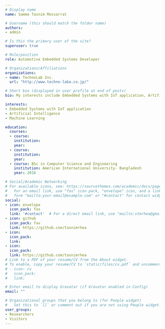```yaml
---
# Display name
name: Samma Tasnim Mossarrat

# Username (this should match the folder name)
authors:
- admin

# Is this the primary user of the site?
superuser: true

# Role/position
role: Automotive Embedded Systems Developer

# Organizations/Affiliations
organizations:
- name: TechnoLab Inc.
  url: "http://www.techno-labo.co.jp/"

# Short bio (displayed in user profile at end of posts)
bio: My interests include Embedded Systems with IoT application, Artificial Intelligence, Machine Learning.

interests:
- Embedded Systems with IoT application
- Artificial Intelligence
- Machine Learning

education:
  courses:
  - course: 
    institution: 
    year: 
  - course: 
    institution: 
    year: 
  - course: BSc in Computer Science and Engineering
    institution: American International University- Bangladesh
    year: 2016

# Social/Academic Networking
# For available icons, see: https://sourcethemes.com/academic/docs/page-builder/#icons
#   For an email link, use "fas" icon pack, "envelope" icon, and a link in the
#   form "mailto:your-email@example.com" or "#contact" for contact widget.
social:
- icon: envelope
  icon_pack: fas
  link: '#contact'  # For a direct email link, use "mailto:stmrhea@gmail.com".
- icon: github
  icon_pack: fav
  link: https://github.com/tasnimrhea
- icon: 
  icon_pack: 
  link: 
- icon: 
  icon_pack: 
  link: https://github.com/tasnimrhea
# Link to a PDF of your resume/CV from the About widget.
# To enable, copy your resume/CV to `static/files/cv.pdf` and uncomment the lines below.
# - icon: cv
#   icon_pack: 
#   link: 

# Enter email to display Gravatar (if Gravatar enabled in Config)
email: ""

# Organizational groups that you belong to (for People widget)
#   Set this to `[]` or comment out if you are not using People widget.
user_groups:
- Researchers
- Visitors
---
```



